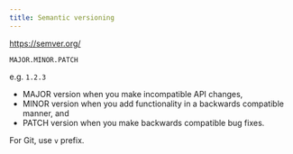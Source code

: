 ```yaml
---
title: Semantic versioning
---
```


https://semver.org/

`MAJOR.MINOR.PATCH`

e.g. `1.2.3`

- MAJOR version when you make incompatible API changes,
- MINOR version when you add functionality in a backwards compatible manner, and
- PATCH version when you make backwards compatible bug fixes.

For Git, use `v` prefix.
